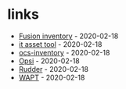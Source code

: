 # links

* [Fusion inventory](http://fusioninventory.org/) - 2020-02-18
* [it asset tool](https://www.it-asset-tool.com/) - 2020-02-18
* [ocs-inventory](https://ocsinventory-ng.org/) - 2020-02-18
* [Opsi](https://opsi.org/) - 2020-02-18
* [Rudder](https://www.rudder.io/) - 2020-02-18
* [WAPT](https://www.tranquil.it/en/manage-it-equipment/discover-wapt/) - 2020-02-18
